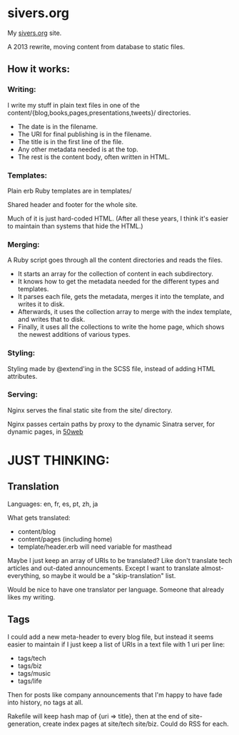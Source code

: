 sivers.org
==========

My [sivers.org](http://sivers.org/) site.

A 2013 rewrite, moving content from database to static files.

## How it works:

### Writing:

I write my stuff in plain text files in one of the content/{blog,books,pages,presentations,tweets}/ directories.

* The date is in the filename.
* The URI for final publishing is in the filename.
* The title is in the first line of the file.
* Any other metadata needed is at the top.
* The rest is the content body, often written in HTML.

### Templates:

Plain erb Ruby templates are in templates/

Shared header and footer for the whole site.

Much of it is just hard-coded HTML.  (After all these years, I think it's easier to maintain than systems that hide the HTML.)

### Merging:

A Ruby script goes through all the content directories and reads the files.

* It starts an array for the collection of content in each subdirectory.
* It knows how to get the metadata needed for the different types and templates.
* It parses each file, gets the metadata, merges it into the template, and writes it to disk.
* Afterwards, it uses the collection array to merge with the index template, and writes that to disk.
* Finally, it uses all the collections to write the home page, which shows the newest additions of various types.

### Styling:

Styling made by @extend'ing in the SCSS file, instead of adding HTML attributes.

### Serving:

Nginx serves the final static site from the site/ directory.

Nginx passes certain paths by proxy to the dynamic Sinatra server, for dynamic pages, in [50web](https://github.com/50pop/50web)

# JUST THINKING:

## Translation

Languages: en, fr, es, pt, zh, ja

What gets translated:

* content/blog
* content/pages (including home)
* template/header.erb will need variable for masthead

Maybe I just keep an array of URIs to be translated?  Like don't translate tech articles and out-dated announcements.  Except I want to translate almost-everything, so maybe it would be a "skip-translation" list.

Would be nice to have one translator per language.  Someone that already likes my writing.

## Tags

I could add a new meta-header to every blog file, but instead it seems easier to maintain if I just keep a list of URIs in a text file with 1 uri per line:

* tags/tech
* tags/biz
* tags/music
* tags/life

Then for posts like company announcements that I'm happy to have fade into history, no tags at all.

Rakefile will keep hash map of {uri => title}, then at the end of site-generation, create index pages at site/tech site/biz.  Could do RSS for each.

